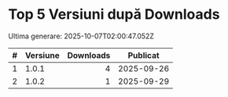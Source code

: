 # Top 5 Versiuni după Downloads

Ultima generare: 2025-10-07T02:00:47.052Z

| # | Versiune | Downloads | Publicat |
| - | - | -: | - |
| 1 | 1.0.1 | 4 | 2025-09-26 |
| 2 | 1.0.2 | 1 | 2025-09-29 |
